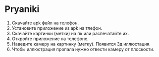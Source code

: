 # Pryaniki
1. Скачайте apk файл на телефон.
2. Установите приложение из apk на тлефон.
3. Скачайте картинки (метки) на пк или распечатайте их.
4. Откройте приложение на телефоне.
5. Наведите камеру на картинку (метку). Появится 3д иллюстация.
6. Чтобы иллюстрация пропала нужно отвести камеру от плоскости.

